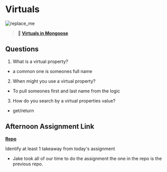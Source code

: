# Virtuals

![replace_me](https://codeworks.blob.core.windows.net/public/assets/img/illustrations/placeholder.svg)

> **📖 [Virtuals in Mongoose](https://codeworksacademy.com/fs-student-guide/resources/wk5/04-Virtuals)**

## Questions

1. What is a virtual property?
- a common one is someones full name
2. When might you use a virtual property? 
- To pull someones first and last name from the logic
3. How do you search by a virtual properties value?
- get/return
## Afternoon Assignment Link

**[Repo](https://github.com/samwgit/week-5-day-3)**

Identify at least 1 takeaway from today's assignment
- Jake took all of our time to do the assignment the one in the repo is the previous repo.